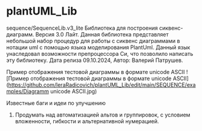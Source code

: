 # plantUML_Lib
sequence/SequenceLib.v3_lite
    Библиотека для построения сиквенс-диаграмм. Версия 3.0 Лайт. 
Данная библиотека представляет небольшой набор процедур для работы с сиквенс диаграммами в нотации uml
с помощью языка моделирования PlantUml. Данный язык унаследовал возможности препроцессора Си, что позволило
написать эту библиотеку.
Дата релиза 09.10.2024, Автор: Валерий Патрушев. 

Пример отображения тестовой диаграммы в формате unicode ASCII
![Пример отображения тестовой диаграммы в формате unicode ASCII] (https://github.com/leraRadicovich/plantUML_Lib/edit/main/SEQUENCE/examples/Diagramm unicode ASCII.jpg)


Известные баги и идеи по улучшению
1. Продумать над автоматизацией альтов и группировок, с условием вложенности, гибкости и
   альтернативной нумерацией.
